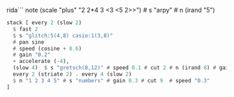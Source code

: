 rida```
	note (scale "plus" "2 2*4 3 <3 <5 2>>") # s "arpy" # n (irand "5")

```haskell
stack [ every 2 (slow 2)
  $ fast 2
  $ s "glitch:5(4,8) casio:1(3,8)"
  # pan sine
  # speed (cosine + 0.6)
  # gain "0.2"
  + accelerate (-4),
  (slow 4)  $ s "gretsch(8,12)" # speed 0.1 # cut 2 # n (irand 8) # gain "0.4",
  every 2 (striate 2) . every 4 (slow 2) 
  $ n "1 2 3 4 5" # s "numbers" # gain 0.3 # cut 9  # speed "0.3"
]
```